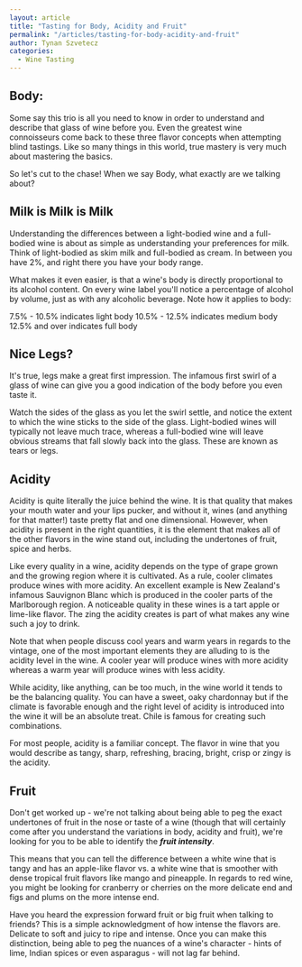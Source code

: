 ```yaml
---
layout: article
title: "Tasting for Body, Acidity and Fruit"
permalink: "/articles/tasting-for-body-acidity-and-fruit"
author: Tynan Szvetecz
categories:
  - Wine Tasting
---
```


## Body:

Some say this trio is all you need to know in order to understand and describe that glass of wine before you. Even the greatest wine connoisseurs come back to these three flavor concepts when attempting blind tastings. Like so many things in this world, true mastery is very much about mastering the basics. 

So let's cut to the chase! When we say Body, what exactly are we talking about? 

## Milk is Milk is Milk

Understanding the differences between a light-bodied wine and a full-bodied wine is about as simple as understanding your preferences for milk. Think of light-bodied as skim milk and full-bodied as cream. In between you have 2%, and right there you have your body range. 

What makes it even easier, is that a wine's body is directly proportional to its alcohol content. On every wine label you'll notice a percentage of alcohol by volume, just as with any alcoholic beverage. Note how it applies to body:

 

7.5% - 10.5% indicates light body
10.5% - 12.5% indicates medium body
12.5% and over indicates full body

## Nice Legs?

It's true, legs make a great first impression. The infamous first swirl of a glass of wine can give you a good indication of the body before you even taste it. 

Watch the sides of the glass as you let the swirl settle, and notice the extent to which the wine sticks to the side of the glass. Light-bodied wines will typically not leave much trace, whereas a full-bodied wine will leave obvious streams that fall slowly back into the glass. These are known as tears or legs.

## Acidity

Acidity is quite literally the juice behind the wine. It is that quality that makes your mouth water and your lips pucker, and without it, wines (and anything for that matter!) taste pretty flat and one dimensional. However, when acidity is present in the right quantities, it is the element that makes all of the other flavors in the wine stand out, including the undertones of fruit, spice and herbs. 

Like every quality in a wine, acidity depends on the type of grape grown and the growing region where it is cultivated. As a rule, cooler climates produce wines with more acidity. An excellent example is New Zealand's infamous Sauvignon Blanc which is produced in the cooler parts of the Marlborough region. A noticeable quality in these wines is a tart apple or lime-like flavor. The zing the acidity creates is part of what makes any wine such a joy to drink. 

Note that when people discuss cool years and warm years in regards to the vintage, one of the most important elements they are alluding to is the acidity level in the wine. A cooler year will produce wines with more acidity whereas a warm year will produce wines with less acidity. 

While acidity, like anything, can be too much, in the wine world it tends to be the balancing quality. You can have a sweet, oaky chardonnay but if the climate is favorable enough and the right level of acidity is introduced into the wine it will be an absolute treat. Chile is famous for creating such combinations. 

For most people, acidity is a familiar concept. The flavor in wine that you would describe as tangy, sharp, refreshing, bracing, bright, crisp or zingy is the acidity.

## Fruit

Don't get worked up - we're not talking about being able to peg the exact undertones of fruit in the nose or taste of a wine (though that will certainly come after you understand the variations in body, acidity and fruit), we're looking for you to be able to identify the ***fruit intensity***. 

This means that you can tell the difference between a white wine that is tangy and has an apple-like flavor vs. a white wine that is smoother with dense tropical fruit flavors like mango and pineapple. In regards to red wine, you might be looking for cranberry or cherries on the more delicate end and figs and plums on the more intense end. 

Have you heard the expression forward fruit or big fruit when talking to friends? This is a simple acknowledgment of how intense the flavors are. Delicate to soft and juicy to ripe and intense. Once you can make this distinction, being able to peg the nuances of a wine's character - hints of lime, Indian spices or even asparagus - will not lag far behind.